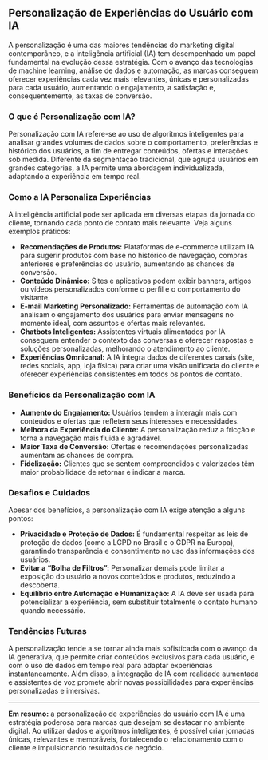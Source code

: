 ## Personalização de Experiências do Usuário com IA

A personalização é uma das maiores tendências do marketing digital contemporâneo, e a inteligência artificial (IA) tem desempenhado um papel fundamental na evolução dessa estratégia. Com o avanço das tecnologias de machine learning, análise de dados e automação, as marcas conseguem oferecer experiências cada vez mais relevantes, únicas e personalizadas para cada usuário, aumentando o engajamento, a satisfação e, consequentemente, as taxas de conversão.

### O que é Personalização com IA?

Personalização com IA refere-se ao uso de algoritmos inteligentes para analisar grandes volumes de dados sobre o comportamento, preferências e histórico dos usuários, a fim de entregar conteúdos, ofertas e interações sob medida. Diferente da segmentação tradicional, que agrupa usuários em grandes categorias, a IA permite uma abordagem individualizada, adaptando a experiência em tempo real.

### Como a IA Personaliza Experiências

A inteligência artificial pode ser aplicada em diversas etapas da jornada do cliente, tornando cada ponto de contato mais relevante. Veja alguns exemplos práticos:

- **Recomendações de Produtos:** Plataformas de e-commerce utilizam IA para sugerir produtos com base no histórico de navegação, compras anteriores e preferências do usuário, aumentando as chances de conversão.
- **Conteúdo Dinâmico:** Sites e aplicativos podem exibir banners, artigos ou vídeos personalizados conforme o perfil e o comportamento do visitante.
- **E-mail Marketing Personalizado:** Ferramentas de automação com IA analisam o engajamento dos usuários para enviar mensagens no momento ideal, com assuntos e ofertas mais relevantes.
- **Chatbots Inteligentes:** Assistentes virtuais alimentados por IA conseguem entender o contexto das conversas e oferecer respostas e soluções personalizadas, melhorando o atendimento ao cliente.
- **Experiências Omnicanal:** A IA integra dados de diferentes canais (site, redes sociais, app, loja física) para criar uma visão unificada do cliente e oferecer experiências consistentes em todos os pontos de contato.

### Benefícios da Personalização com IA

- **Aumento do Engajamento:** Usuários tendem a interagir mais com conteúdos e ofertas que refletem seus interesses e necessidades.
- **Melhora da Experiência do Cliente:** A personalização reduz a fricção e torna a navegação mais fluida e agradável.
- **Maior Taxa de Conversão:** Ofertas e recomendações personalizadas aumentam as chances de compra.
- **Fidelização:** Clientes que se sentem compreendidos e valorizados têm maior probabilidade de retornar e indicar a marca.

### Desafios e Cuidados

Apesar dos benefícios, a personalização com IA exige atenção a alguns pontos:

- **Privacidade e Proteção de Dados:** É fundamental respeitar as leis de proteção de dados (como a LGPD no Brasil e o GDPR na Europa), garantindo transparência e consentimento no uso das informações dos usuários.
- **Evitar a “Bolha de Filtros”:** Personalizar demais pode limitar a exposição do usuário a novos conteúdos e produtos, reduzindo a descoberta.
- **Equilíbrio entre Automação e Humanização:** A IA deve ser usada para potencializar a experiência, sem substituir totalmente o contato humano quando necessário.

### Tendências Futuras

A personalização tende a se tornar ainda mais sofisticada com o avanço da IA generativa, que permite criar conteúdos exclusivos para cada usuário, e com o uso de dados em tempo real para adaptar experiências instantaneamente. Além disso, a integração de IA com realidade aumentada e assistentes de voz promete abrir novas possibilidades para experiências personalizadas e imersivas.

---

**Em resumo:** a personalização de experiências do usuário com IA é uma estratégia poderosa para marcas que desejam se destacar no ambiente digital. Ao utilizar dados e algoritmos inteligentes, é possível criar jornadas únicas, relevantes e memoráveis, fortalecendo o relacionamento com o cliente e impulsionando resultados de negócio.